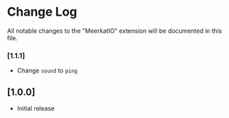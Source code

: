 # Change Log

All notable changes to the "MeerkatIO" extension will be documented in this file.


### [1.1.1]

- Change `sound` to `ping`

## [1.0.0]

- Initial release